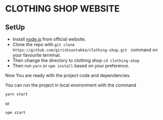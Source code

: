 # CLOTHING SHOP WEBSITE

## SetUp

- Install [node.js]("https://nodejs.org/en/") from official website.
- Clone the repo with `git clone https://github.com/girishsontakke/clothing-shop.git ` command on your favourite terminal.
- Then change the directory to clothing shop `cd clothing-shop`
- Then run `yarn` or `npm install` based on your preference.

Now You are ready with the project code and dependencies.

You can run the project in local environment with the command

```
yarn start

```

or

```
npm start
```
